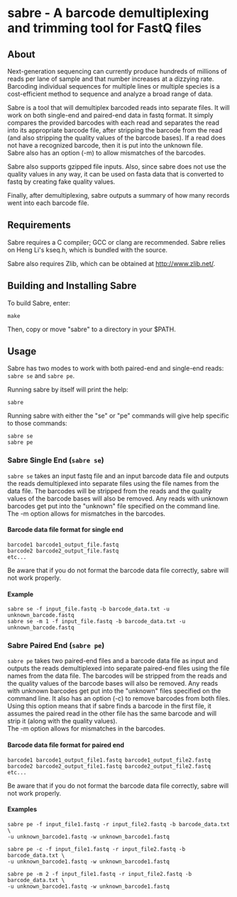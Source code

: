 # sabre - A barcode demultiplexing and trimming tool for FastQ files

## About

Next-generation sequencing can currently produce hundreds of millions of reads
per lane of sample and that number increases at a dizzying rate.  Barcoding
individual sequences for multiple lines or multiple species is a cost-efficient
method to sequence and analyze a broad range of data.

Sabre is a tool that will demultiplex barcoded reads into separate files. 
It will work on both single-end and paired-end data in fastq format.
It simply compares the provided barcodes with each read and separates
the read into its appropriate barcode file, after stripping the barcode from
the read (and also stripping the quality values of the barcode bases).  If
a read does not have a recognized barcode, then it is put into the unknown file.  
Sabre also has an option (-m) to allow mismatches of the barcodes.

Sabre also supports gzipped file inputs.  Also, since sabre does not use the 
quality values in any way, it can be used on fasta data that is converted to
fastq by creating fake quality values.

Finally, after demultiplexing, sabre outputs a summary of how many records
went into each barcode file.

## Requirements 

Sabre requires a C compiler; GCC or clang are recommended.  Sabre
relies on Heng Li's kseq.h, which is bundled with the source.

Sabre also requires Zlib, which can be obtained at
<http://www.zlib.net/>.

## Building and Installing Sabre

To build Sabre, enter:

    make

Then, copy or move "sabre" to a directory in your $PATH.

## Usage

Sabre has two modes to work with both paired-end and single-end
reads: `sabre se` and `sabre pe`.

Running sabre by itself will print the help:

    sabre

Running sabre with either the "se" or "pe" commands will give help
specific to those commands:

    sabre se
    sabre pe

### Sabre Single End (`sabre se`)

`sabre se` takes an input fastq file and an input barcode data file and outputs 
the reads demultiplexed into separate files using the file names from the data file.
The barcodes will be stripped from the reads and the quality values of the barcode
bases will also be removed.  Any reads with unknown barcodes get put into the "unknown" 
file specified on the command line.  The -m option allows for mismatches in the barcodes.

#### Barcode data file format for single end

    barcode1 barcode1_output_file.fastq
    barcode2 barcode2_output_file.fastq
    etc...

Be aware that if you do not format the barcode data file correctly, sabre will not work properly.

#### Example

    sabre se -f input_file.fastq -b barcode_data.txt -u unknown_barcode.fastq
    sabre se -m 1 -f input_file.fastq -b barcode_data.txt -u unknown_barcode.fastq

### Sabre Paired End (`sabre pe`)

`sabre pe` takes two paired-end files and a barcode data file as input and outputs
the reads demultiplexed into separate paired-end files using the file names from the 
data file.  The barcodes will be stripped from the reads and the quality values of the barcode 
bases will also be removed.  Any reads with unknown barcodes get put into the "unknown" files 
specified on the command line.  It also has an option (-c) to remove barcodes from both files.  
Using this option means that if sabre finds a barcode in the first file, it assumes the paired 
read in the other file has the same barcode and will strip it (along with the quality values).  
The -m option allows for mismatches in the barcodes.

#### Barcode data file format for paired end

    barcode1 barcode1_output_file1.fastq barcode1_output_file2.fastq
    barcode2 barcode2_output_file1.fastq barcode2_output_file2.fastq
    etc...

Be aware that if you do not format the barcode data file correctly, sabre will not work properly.

#### Examples

    sabre pe -f input_file1.fastq -r input_file2.fastq -b barcode_data.txt \
    -u unknown_barcode1.fastq -w unknown_barcode1.fastq

    sabre pe -c -f input_file1.fastq -r input_file2.fastq -b barcode_data.txt \
    -u unknown_barcode1.fastq -w unknown_barcode1.fastq

    sabre pe -m 2 -f input_file1.fastq -r input_file2.fastq -b barcode_data.txt \
    -u unknown_barcode1.fastq -w unknown_barcode1.fastq
